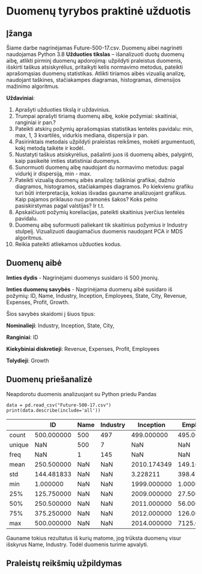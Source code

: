 # Duomenų tyrybos praktinė užduotis
## Įžanga
Šiame darbe nagrinėjamas Future-500-17.csv. 
Duomenų aibei nagrinėti naudojamas Python 3.8
**Užduoties tikslas** – išanalizuoti duotų duomenų aibę, atlikti pirminį duomenų apdorojimą: užpildyti praleistus duomenis, išskirti taškus atsiskyrėlius, pritaikyti kelis normavimo metodus, pateikti aprašomąsias duomenų statistikas. Atlikti tiriamos aibės vizualią analizę, naudojant taškines, stačiakampes diagramas, histogramas, dimensijos mažinimo algoritmus.

**Uždaviniai**:
1. Aprašyti užduoties tikslą ir uždavinius.
2. Trumpai aprašyti tiriamą duomenų aibę, kokie požymiai: skaitiniai, ranginiai ir pan.?
3. Pateikti atskirų požymių aprašomąsias statistikas lentelės pavidalu: min, max, 1, 3 kvartilės, vidurkis mediana, dispersija ir pan.
4. Pasirinktais metodais užpildyti praleistas reikšmes, mokėti argumentuoti, kokį metodą taikėte ir kodėl.
5. Nustatyti taškus atsiskyrėlius, pašalinti juos iš duomenų aibės, palyginti, kaip pasikeitė imties statistiniai duomenys.
6. Sunormuoti duomenų aibę naudojant du normavimo metodus: pagal vidurkį ir dispersiją, min - max.
7. Pateikti vizualią duomenų aibės analizę: taškiniai grafikai, dažnio diagramos, histogramos, stačiakampės diagramos. Po kiekvienu grafiku turi būti interpretacija, kokias išvadas gauname analizuojant grafikus. Kaip pajamos priklauso nuo pramonės šakos? Koks pelno pasiskirstymas pagal valstijas? Ir t.t.
8. Apskaičiuoti požymių koreliacijas, pateikti skaitinius įverčius lentelės pavidalu.
9. Duomenų aibę suformuoti paliekant tik skaitinius požymius ir Industry stulpelį. Vizualizuoti daugiamačius duomenis naudojant PCA ir MDS algoritmus.
10. Reikia pateikti atliekamos užduoties kodus.

## Duomenų aibė

**Imties dydis** - Nagrinėjami duomenys susidaro iš 500 įmonių.

**Imties duomenų savybės** - Nagrinėjama duomenų aibė susidaro iš požymių: ID, Name, Industry, Inception, Employees, State, City, Revenue, Expenses, Profit, Growth.

Šios savybės skaidomi į šiuos tipus:

**Nominalieji**: Industry, Inception, State, City,

**Ranginiai**: ID

**Kiekybiniai diskretieji**: Revenue, Expenses, Profit, Employees

**Tolydieji**: Growth

## Duomenų priešanalizė

Neapdorotu duomenis analizuojant su Python priedu Pandas 

```
data = pd.read_csv("Future-500-17.csv")
print(data.describe(include='all'))
``` 

|        | ID         | Name | Industry | Inception   | Employees   | State | City | Revenue | Expenses | Profit       | Growth |
|--------|------------|------|----------|-------------|-------------|-------|------|---------|----------|--------------|--------|
| count  | 500.000000 | 500  | 497      | 499.000000  | 495.000000  | 495   | 500  | 493     | 495      | 4.970000e+02 | 497    |
| unique | NaN        | 500  | 7        | NaN         | NaN         | 42    | 297  | 493     | 495      | NaN          | 32     |
| freq   | NaN        | 1    | 145      | NaN         | NaN         | 57    | 13   | 1       | 1        | NaN          | 39     |
| mean   | 250.500000 | NaN  | NaN      | 2010.174349 | 149.161616  | NaN   | NaN  | NaN     | NaN      | 6.534190e+06 | NaN    |
| std    | 144.481833 | NaN  | NaN      | 3.228211    | 398.474670  | NaN   | NaN  | NaN     | NaN      | 3.872034e+06 | NaN    |
| min    | 1.000000   | NaN  | NaN      | 1999.000000 | 1.000000    | NaN   | NaN  | NaN     | NaN      | 1.243400e+04 | NaN    |
| 25%    | 125.750000 | NaN  | NaN      | 2009.000000 | 27.500000   | NaN   | NaN  | NaN     | NaN      | 3.259485e+06 | NaN    |
| 50%    | 250.500000 | NaN  | NaN      | 2011.000000 | 56.000000   | NaN   | NaN  | NaN     | NaN      | 6.512379e+06 | NaN    |
| 75%    | 375.250000 | NaN  | NaN      | 2012.000000 | 126.000000  | NaN   | NaN  | NaN     | NaN      | 9.314149e+06 | NaN    |
| max    | 500.000000 | NaN  | NaN      | 2014.000000 | 7125.000000 | NaN   | NaN  | NaN     | NaN      | 1.962453e+07 | NaN    |

Gauname tokius rezultatus iš kurių matome, jog trūksta duomenų visur išskyrus Name, Industry. Todėl duomenis turime apvalyti.

## Praleistų reikšmių užpildymas


